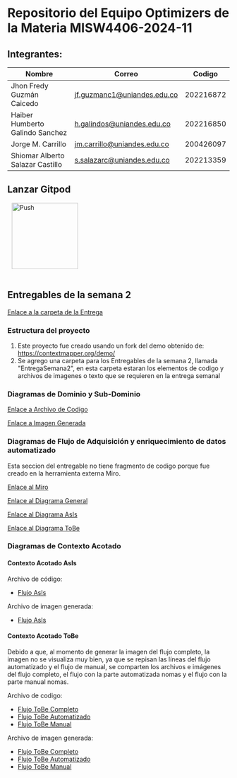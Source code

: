 # Repositorio del Equipo Optimizers de la Materia MISW4406-2024-11

## Integrantes:

|   Nombre                         |   Correo                      | Codigo    | 
|----------------------------------|-------------------------------|-----------|
| Jhon Fredy Guzmán Caicedo        | jf.guzmanc1@uniandes.edu.co   | 202216872 |
| Haiber Humberto Galindo Sanchez  | h.galindos@uniandes.edu.co    | 202216850 |
| Jorge M. Carrillo                | jm.carrillo@uniandes.edu.co   | 200426097 |
| Shiomar Alberto Salazar Castillo | s.salazarc@uniandes.edu.co    | 202213359 |


## Lanzar Gitpod

<a href="https://shiomarsala-misw4406opt-0zph6lel2s4.ws-us107.gitpod.io/" style="padding: 10px;">
    <img src="https://gitpod.io/button/open-in-gitpod.svg" width="150" alt="Push" align="center">
</a>
<br/><br/>

## Entregables de la semana 2

[Enlace a la carpeta de la Entrega](https://github.com/shiomar-salazar/MISW4406-Optimizers/tree/master/EntregaSemana2)

### Estructura del proyecto

1. Este proyecto fue creado usando un fork del demo obtenido de: https://contextmapper.org/demo/
2. Se agrego una carpeta para los Entregables de la semana 2, llamada "EntregaSemana2", en esta carpeta estaran los elementos de codigo y archivos de imagenes o texto que se requieren en la entrega semanal

### Diagramas de Dominio y Sub-Dominio

[Enlace a Archivo de Codigo]()

[Enlace a Imagen Generada]()

### Diagramas de Flujo de Adquisición y enriquecimiento de datos automatizado

Esta seccion del entregable no tiene fragmento de codigo porque fue creado en la herramienta externa Miro.

[Enlace al Miro](https://miro.com/app/board/uXjVNxoJPKA=/?share_link_id=642981170674)

[Enlace al Diagrama General](https://github.com/shiomar-salazar/MISW4406-Optimizers/blob/master/EntregaSemana2/Flujo-S2.jpg)

[Enlace al Diagrama AsIs](https://github.com/shiomar-salazar/MISW4406-Optimizers/blob/master/EntregaSemana2/Flujo_S2_AsIs.jpg)

[Enlace al Diagrama ToBe](https://github.com/shiomar-salazar/MISW4406-Optimizers/blob/master/EntregaSemana2/Flujo_S2_ToBe.jpg)

### Diagramas de Contexto Acotado

#### Contexto Acotado AsIs
Archivo de código:
- [Flujo AsIs](https://github.com/shiomar-salazar/MISW4406-Optimizers/blob/master/EntregaSemana2/BoundedContextAsIs_v1_completo.cml)

Archivo de imagen generada:
- [Flujo AsIs](https://github.com/shiomar-salazar/MISW4406-Optimizers/blob/master/EntregaSemana2/BoundedContextAsIs_v1_completo_ContextMap.png)

#### Contexto Acotado ToBe
Debido a que, al momento de generar la imagen del flujo completo, la imagen no se visualiza muy bien, ya que se repisan las líneas del flujo automatizado y el flujo de manual, se comparten los archivos e imágenes del flujo completo, el flujo con la parte automatizada nomas y el flujo con la parte manual nomas.

Archivo de codigo:
- [Flujo ToBe Completo](https://github.com/shiomar-salazar/MISW4406-Optimizers/blob/master/EntregaSemana2/BoundedContextToBe_v1_completo.cml)
- [Flujo ToBe Automatizado](https://github.com/shiomar-salazar/MISW4406-Optimizers/blob/master/EntregaSemana2/BoundedContextToBe_v1_automatizado.cml)
- [Flujo ToBe Manual](https://github.com/shiomar-salazar/MISW4406-Optimizers/blob/master/EntregaSemana2/BoundedContextToBe_v1_manual.cml)

Archivo de imagen generada:
- [Flujo ToBe Completo](https://github.com/shiomar-salazar/MISW4406-Optimizers/blob/master/EntregaSemana2/BoundedContextToBe_v1_completo_ContextMap.png)
- [Flujo ToBe Automatizado](https://github.com/shiomar-salazar/MISW4406-Optimizers/blob/master/EntregaSemana2/BoundedContextToBe_v1_automatizado_ContextMap.png)
- [Flujo ToBe Manual](https://github.com/shiomar-salazar/MISW4406-Optimizers/blob/master/EntregaSemana2/BoundedContextToBe_v1_manual_ContextMap.png)
